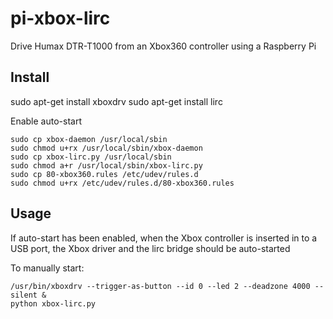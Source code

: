 pi-xbox-lirc
============

Drive Humax DTR-T1000 from an Xbox360 controller using a Raspberry Pi

Install
-------

sudo apt-get install xboxdrv
sudo apt-get install lirc

Enable auto-start

    sudo cp xbox-daemon /usr/local/sbin
    sudo chmod u+rx /usr/local/sbin/xbox-daemon
    sudo cp xbox-lirc.py /usr/local/sbin
    sudo chmod a+r /usr/local/sbin/xbox-lirc.py
    sudo cp 80-xbox360.rules /etc/udev/rules.d
    sudo chmod u+rx /etc/udev/rules.d/80-xbox360.rules

Usage
-----
If auto-start has been enabled, when the Xbox controller is inserted in 
to a USB port, the Xbox driver and the lirc bridge should be auto-started

To manually start:

    /usr/bin/xboxdrv --trigger-as-button --id 0 --led 2 --deadzone 4000 --silent &
    python xbox-lirc.py


